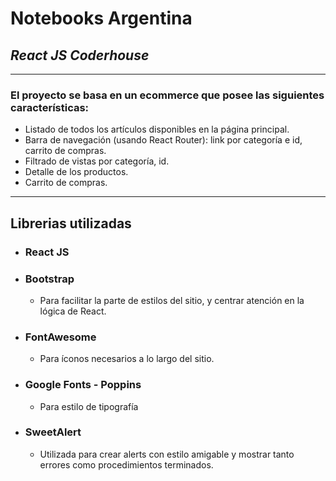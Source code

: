 # Notebooks Argentina

## _React JS Coderhouse_

---

### El proyecto se basa en un ecommerce que posee las siguientes características:

- Listado de todos los artículos disponibles en la página principal.
- Barra de navegación (usando React Router): link por categoría e id, carrito de compras.
- Filtrado de vistas por categoría, id.
- Detalle de los productos.
- Carrito de compras.

---

## Librerias utilizadas

- ### React JS
- ### Bootstrap
  - Para facilitar la parte de estilos del sitio, y centrar atención en la lógica de React.
- ### FontAwesome
  - Para íconos necesarios a lo largo del sitio.
- ### Google Fonts - Poppins
  - Para estilo de tipografía
- ### SweetAlert
    - Utilizada para crear alerts con estilo amigable y mostrar tanto errores como procedimientos terminados.
